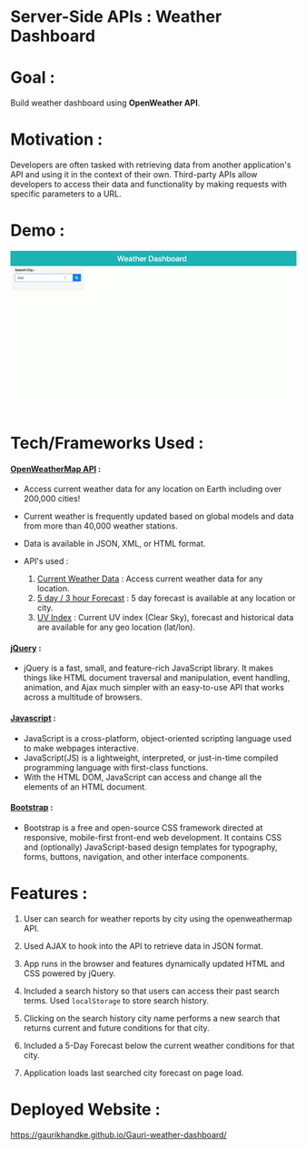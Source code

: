 # Server-Side APIs : Weather Dashboard

# Goal : 

Build weather dashboard using **OpenWeather API**.

# Motivation : 

Developers are often tasked with retrieving data from another application's API and using it in the context of their own. Third-party APIs allow developers to access their data and functionality by making requests with specific parameters to a URL.

# Demo : 

![Weather Dashboard](assets/images/WeatherDashboard.gif)

# Tech/Frameworks Used : 

#### [OpenWeatherMap API](https://openweathermap.org/) :

* Access current weather data for any location on Earth including over 200,000 cities!

* Current weather is frequently updated based on global models and data from more than 40,000 weather stations. 

* Data is available in JSON, XML, or HTML format.

* API's used : 
  1. [Current Weather Data](https://openweathermap.org/current) : Access current weather data for any location.
  2. [5 day / 3 hour Forecast](https://openweathermap.org/forecast5) : 5 day forecast is available at any location or city.
  3. [UV Index](https://openweathermap.org/api/uvi) : Current UV index (Clear Sky), forecast and historical data are available for any geo location (lat/lon).

#### [jQuery](https://jquery.com/) : 
* jQuery is a fast, small, and feature-rich JavaScript library. It makes things like HTML document traversal and manipulation, event handling, animation, and Ajax much simpler with an easy-to-use API that works across a multitude of browsers.

#### [Javascript](https://developer.mozilla.org/en-US/docs/Web/JavaScript) : 
* JavaScript is a cross-platform, object-oriented scripting language used to make webpages interactive.
* JavaScript(JS) is a lightweight, interpreted, or just-in-time compiled programming language with first-class functions. 
* With the HTML DOM, JavaScript can access and change all the elements of an HTML document.

#### [Bootstrap](https://getbootstrap.com/) : 

* Bootstrap is a free and open-source CSS framework directed at responsive, mobile-first front-end web development. It contains CSS and (optionally) JavaScript-based design templates for typography, forms, buttons, navigation, and other interface components.

# Features : 

1. User can search for weather reports by city using the openweathermap API.

2. Used AJAX to hook into the API to retrieve data in JSON format.

3. App runs in the browser and features dynamically updated HTML and CSS powered by jQuery.

4. Included a search history so that users can access their past search terms. Used `localStorage` to store search history. 

5. Clicking on the search history city name performs a new search that returns current and future conditions for that city.

6. Included a 5-Day Forecast below the current weather conditions for that city.

7. Application loads last searched city forecast on page load.

# Deployed Website : 
https://gaurikhandke.github.io/Gauri-weather-dashboard/
